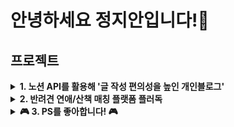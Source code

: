 # 안녕하세요 정지안입니다!👋

## 프로젝트

<details>
<summary> 
  <b> 1. 노션 API를 활용해 '글 작성 편의성을 높인 개인블로그'</b> 
</summary>

<br> 

처음 기술블로그를 시작했을 때, 노션에 이미 정리한 내용을 다른 블로그 플랫폼으로 옮기는 시간이 아깝다고 생각했습니다. <br>
<b>따라서 노션 API를 활용해, 노션에 정리한 학습 기록을 블로그에 연동되도록 개발했습니다. 매일 학습을 기록중이며, 공부하는 내용을 적용해 계속 발전시키고 있습니다.</b>


- 배포 사이트 : [개인블로그 바로가기](http://law10000hours.com.s3-website.ap-northeast-2.amazonaws.com/) <br> 프론트엔드, 백엔드, 배포 모두를 담당했습니다. <br> 

- 리포지토리 : [개인블로그 레포지토리 바로가기](http://law10000hours.com.s3-website.ap-northeast-2.amazonaws.com/)
- <img src="https://img.shields.io/badge/react-20232a.svg?style=for-the-badge&logo=react&logoColor=61DAFB" /> <img src="https://img.shields.io/badge/zustand-%2320232a.svg?style=for-the-badge&logo=zustand&logoColor=%2361DAFB" /> <img src="https://img.shields.io/badge/Tailwind CSS-06B6D4?style=for-the-badge&logo=Tailwind CSS&logoColor=white" />

- <img src="https://img.shields.io/badge/spring-6DB33F?style=for-the-badge&logo=spring&logoColor=white"> <img src="https://img.shields.io/badge/java-007396?style=for-the-badge&logo=java&logoColor=white"> <img src="https://img.shields.io/badge/mysql-4479A1?style=for-the-badge&logo=mysql&logoColor=white">
- <img src="https://img.shields.io/badge/amazon ec2-FF9900?style=for-the-badge&logo=amazonec2&logoColor=black"> <img src="https://img.shields.io/badge/amazonrds-527FFF?style=for-the-badge&logo=amazonrds&logoColor=white"> <img src="https://img.shields.io/badge/amazon s3-569A31?style=for-the-badge&logo=amazons3&logoColor=white">

</details>

<details>
<summary> 
  <b> 2. 반려견 연애/산책 매칭 플랫폼 플러독</b> 
</summary>

<br> 
네이버 클라우드 DevOps 교육 과정에서 1달간 진행한 프로젝트로,




- 리포지토리 : [플러독 레포지토리 바로가기](http://law10000hours.com.s3-website.ap-northeast-2.amazonaws.com/)
- <img src="https://img.shields.io/badge/react-20232a.svg?style=for-the-badge&logo=react&logoColor=61DAFB" />
- <img src="https://img.shields.io/badge/spring-6DB33F?style=for-the-badge&logo=spring&logoColor=white"> <img src="https://img.shields.io/badge/java-007396?style=for-the-badge&logo=java&logoColor=white"> <img src="https://img.shields.io/badge/mysql-4479A1?style=for-the-badge&logo=mysql&logoColor=white">
- <img src="https://img.shields.io/badge/naver cloud-FF9900?style=for-the-badge&logo=navercloud&logoColor=black"> <img src="https://img.shields.io/badge/naver cloud mysql-527FFF?style=for-the-badge&logo=navercloudmysql&logoColor=white">

</details>

<details>
  <summary> 
  <b>🎮 3. PS를 좋아합니다! 🎮</b> 
</summary>
- [1. 알고리즘 자료구조 공부 정리 블로그(접속 후 알고리즘 클릭)](http://law10000hours.com.s3-website.ap-northeast-2.amazonaws.com/devlog)
- [2. PS코드 자동 저장 레포지토리](https://github.com/jja6312/BackJoon)
- BOJ tier
  [![Solved.ac Profile](http://mazassumnida.wtf/api/v2/generate_badge?boj=jja6312)](https://solved.ac/jja6312/)
</details>



